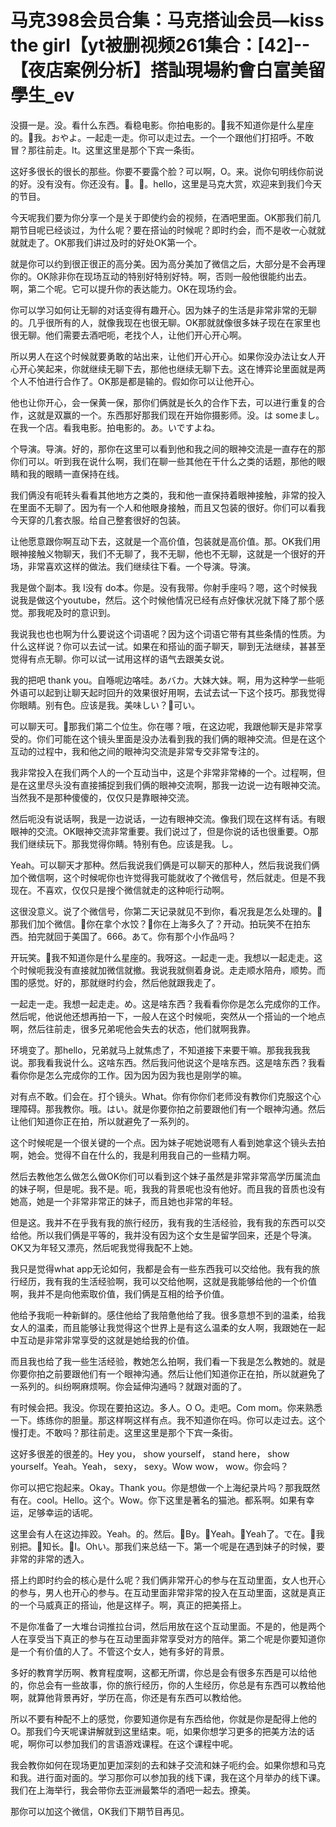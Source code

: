 # 马克398会员合集：马克搭讪会员—kiss the girl【yt被删视频261集合：[42]--【夜店案例分析】搭訕現場約會白富美留學生_ev

没摄一是。没。看什么东西。看稳电影。你拍电影的。🎼我不知道你是什么星座的。🎼我。おやよ。一起走一走。你可以走过去。一个一个跟他们打招呼。不敢冒？那往前走。It。这里这里是那个下宾一条街。

这好多很长的很长的那些。你要不要露个脸？可以啊，O。来。说你句明线你前说的好。没有没有。你还没有。🎼。🎼。hello，这里是马克大赏，欢迎来到我们今天的节目。

今天呢我们要为你分享一个是关于即使约会的视频，在酒吧里面。OK那我们前几期节目呢已经谈过，为什么呢？要在搭讪的时候呢？即时约会，而不是收一心就就就就走了。OK那我们讲过及时的好处OK第一个。

就是你可以约到很正很正的高分美。因为高分美加了微信之后，大部分是不会再理你的。OK除非你在现场互动的特别好特别好特。啊，否则一般他很能约出去。啊，第二个呢。它可以提升你的表达能力。OK在现场约会。

你可以学习如何让无聊的对话变得有趣开心。因为妹子的生活是非常非常的无聊的。几乎很所有的人，就像我现在也很无聊。OK那就就像很多妹子现在在家里也很无聊。他们需要去酒吧呃，老找个人，让他们开心开心啊。

所以男人在这个时候就要勇敢的站出来，让他们开心开心。如果你没办法让女人开心开心笑起来，你就继续无聊下去，那他也继续无聊下去。这在博弈论里面就是两个人不怕进行合作了。OK那是都是输的。假如你可以让他开心。

他也让你开心，会一保黄一保，那你们俩就是长久的合作下去，可以进行重复的合作，这就是双赢的一个。东西那好那我们现在开始你摄影师。没。は someまし。在我一个店。看我电影。拍电影的。あ。いですよね。

个导演。导演。好的，那你在这里可以看到他和我之间的眼神交流是一直存在的那你们可以。听到我在说什么啊，我们在聊一些其他在干什么之类的话题，那他的眼睛和我的眼睛一直保持在线。

我们俩没有呃转头看看其他地方之类的，我和他一直保持着眼神接触，非常的投入在里面不无聊了。因为有一个人和他眼身接触，而且又包装的很好。你们可以看我今天穿的几套衣服。给自己整套很好的包装。

让他愿意跟你啊互动下去，这就是一个高价值，包装就是高价值。那。OK我们用眼神接触义物聊天，我们不无聊了，我不无聊，他也不无聊，这就是一个很好的开场，非常喜欢这样的做法。我们继续往下看。一个导演。导演。

我是做个副本。我 I没有 do本。你是。没有我带。你射手座吗？嗯，这个时候我说我是做这个youtube，然后。这个时候他情况已经有点好像状况就下降了那个感觉。那我呢及时的意识到。

我说我也也也啊为什么要说这个词语呢？因为这个词语它带有其些条情的性质。为什么这样说？你可以去试一试。如果在和搭讪的面子聊天，聊到无法继续，甚甚至觉得有点无聊。你可以试一试用这样的语气去跟美女说。

我的把吧 thank you。自喺呢边咯哇。あバカ。大妹大妹。啊，用为这种学一些呃外语可以起到让聊天起时回升的效果很好用啊，去试去试一下这个技巧。那我觉得你眼睛。别有色。应该是我。美味しい？🎼可い。

可以聊天可。🎼那我们第二个位生。你在哪？哦，在这边呢，我跟他聊天是非常享受的。你们可能在这个镜头里面是没办法看到我的我们俩的眼神交流。但是在这个互动的过程中，我和他之间的眼神沟交流是非常专交非常专注的。

我非常投入在我们两个人的一个互动当中，这是个非常非常棒的一个。过程啊，但是在这里尽头没有直接捕捉到我们俩的眼神交流啊，那我一边说一边有眼神交流。当然我不是那种傻傻的，仅仅只是靠眼神交流。

然后呃没有说话啊，我是一边说话，一边有眼神交流。像我们现在这样有话。有眼眼神的交流。OK眼神交流非常重要。我们说过了，但是你说的话也很重要。O那我们继续玩下。那我觉得你睛。特别有色。应该是我。し。

Yeah。可以聊天才那种。然后我说我们俩是可以聊天的那种人，然后我说我们俩加个微信啊，这个时候呢你也许觉得我可能就收了个微信号，然后就走。但是不我现在。不喜欢，仅仅只是搜个微信就走的这种呃行动啊。

这很没意义。说了个微信号，你第二天记录就见不到你，看况我是怎么处理的。🎼那我们加个微信。🎼你在拿个水饺？🎼你在上海多久了？开动。拍玩笑不在拍东西。拍完就回于美国了。666。あて。你有那个小作品吗？

开玩笑。🎼我不知道你是什么星座的。我呀这。一起走一走。我想以一起走走。这个时候呃我没有直接就加微信就撤。我说我就侧着身说。走走顺水陪舟，顺势。而围的感觉。好的，那就继时约会，然后他就跟我走了。

一起走一走。我想一起走走。め。这是啥东西？我看看你你是怎么完成你的工作。然后呢，他说他还想再拍一下，一般人在这个时候呃，突然从一个搭讪的一个地点啊，然后往前走，很多兄弟呢他会失去的状态，他们就啊我靠。

环境变了。那hello，兄弟就马上就焦虑了，不知道接下来要干嘛。那我我我我说。那我看我说什么。这啥东西。然后我问他说这个是啥东西。这是啥东西？我看看你你是怎么完成你的工作。因为因为因为我也是刚学的嘛。

对有点不敢。们会在。打个镜头。What。你有你你们老师没有教你们克服这个心理障碍。那我教你。哦。はい。就是你要你拍之前要跟他们有一个眼神沟通。然后让他们知道你正在拍，所以就避免了一系列的。

这个时候呢是一个很关键的一个点。因为妹子呢她说嗯有人看到她拿这个镜头去拍啊，她会。觉得不自在什么的，我是利用我自己的一些精力啊。

然后去教他怎么做怎么做OK你们可以看到这个妹子虽然是非常非常高学历属流血的妹子啊，但是呢。我不是。呃，我我的背景呢也没有他好。而且我的音质也没有她高，她是一个非常非常正的妹子，而且她也非常的年轻。

但是这。我并不在乎我有我的旅行经历，我有我的生活经验，我有我的东西可以交给他。所以我们俩是平等的，我并没有因为这个女生是留学回来，还是个导演。OK又为年轻又漂亮，然后呢我觉得我配不上她。

我只是觉得what app无论如何，我都是会有一些东西我可以交给他。我有我的旅行经历，我有我的生活经验啊，我可以交给他啊，这就是我能够给他的一个价值啊，我并不是向他索取价值，我们俩是互相的给予价值。

他给予我呃一种新鲜的。感住他给了我陪惫他给了我。很多意想不到的温柔，给我女人的温柔，而且能够让我觉得这个世界上是有这么温柔的女人啊，我跟她在一起中互动是非常非常享受的这就是她给我的价值。

而且我也给了我一些生活经验，教她怎么拍啊，我们看一下我是怎么教她的。就是你要你拍之前要跟他们有一个眼神沟通。然后让他们知道你正在拍，所以就避免了一系列的。纠纷啊麻烦啊。你会延伸沟通吗？就跟对面的了。

有时候会把。我没。你现在要拍这边。多人。O O。走吧。Com mom。你来熟悉一下。练练你的胆量。那这样啊这样有点。我不知道你在吗。你可以走过去。这个慢打走。不敢吗？那往前走。这里这里是那个下宾一条街。

这好多很差的很差的。Hey you， show yourself， stand here， show yourself。Yeah。Yeah， sexy， sexy。Wow wow， wow。你会吗？

你可以把它抱起来。Okay。Thank you。你是想做一个上海纪录片吗？那我既然有在。cool。Hello。这个。Wow。你下这里是著名的猫池。都系啊。如果有幸运，足够幸运的话呢。

这里会有人在这边摔跤。Yeah。的。然后。🎼By。🎼Yeah。🎼Yeah了。で在。🎼我别把。🎼知长。🎼I。Ohい。那我们来总结一下。第一个呢是在遇到妹子的时候，要非常的非常的透入。

搭上约即时约会的核心是什么呢？我们俩非常开心的参与在互动里面，女人也开心的参与，男人也开心的参与。在互动里面非常非常的投入在互动里面，这就是真正的一个马威真正的搭讪，他是这样子。啊，真正的把美搭上。

不是你准备了一大堆台词推拉台词，然后用放在这个互动里面。不是的，他是两个人在享受当下真正的参与在互动里面非常享受对方的陪伴。第二个呢是你要知道你是一个有价值的人了。不管这个女人，她有多好的背景。

多好的教育学历啊、教育程度啊，这都无所谓，你总是会有很多东西是可以给他的，你总会有一些故事，你的旅行经历，你的人生经历，你总是有东西可以教给他啊，就算他背景再好，学历在高，你还是有东西可以教给他。

所以不要有种配不上的感觉，你要知道你是有东西给他，你就是你是配得上他的O。那我们今天呢课讲解就到这里结束。呃，如果你想学习更多的把美方法的话呢，啊你可以参加我们的言语游戏课程。在这个课程中呢。

我会教你如何在现场更加更加深刻的去和妹子交流和妹子呃约会。如果你想和马克和我。进行面对面的。学习那你可以参加我的线下课，我在这个月举办的线下课。我们在上海举行，我会带你去亚洲最繁华的酒吧一起去。撩美。

那你可以加这个微信，OK我们下期节目再见。